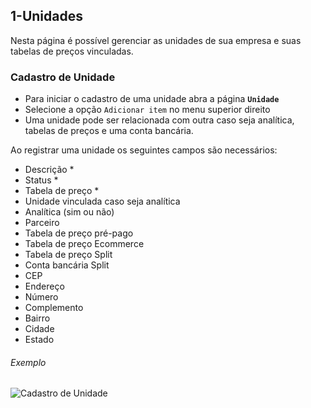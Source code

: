 ## 1-Unidades

Nesta página é possível gerenciar as unidades de sua empresa e suas tabelas de preços vinculadas.

### Cadastro de Unidade

- Para iniciar o cadastro de uma unidade abra a página **`Unidade`**
- Selecione a opção `Adicionar item` no menu superior direito
- Uma unidade pode ser relacionada com outra caso seja analítica, tabelas de preços e uma conta bancária.

Ao registrar uma unidade os seguintes campos são necessários:

- Descrição *
- Status *
- Tabela de preço *
- Unidade vinculada caso seja analítica
- Analítica (sim ou não)
- Parceiro
- Tabela de preço pré-pago
- Tabela de preço Ecommerce
- Tabela de preço Split
- Conta bancária Split
- CEP
- Endereço
- Número
- Complemento
- Bairro
- Cidade
- Estado

###### Exemplo

![Cadastro de Unidade](/ui/assets/fluxos-de-cadastro/fluxo-unidade.gif)
